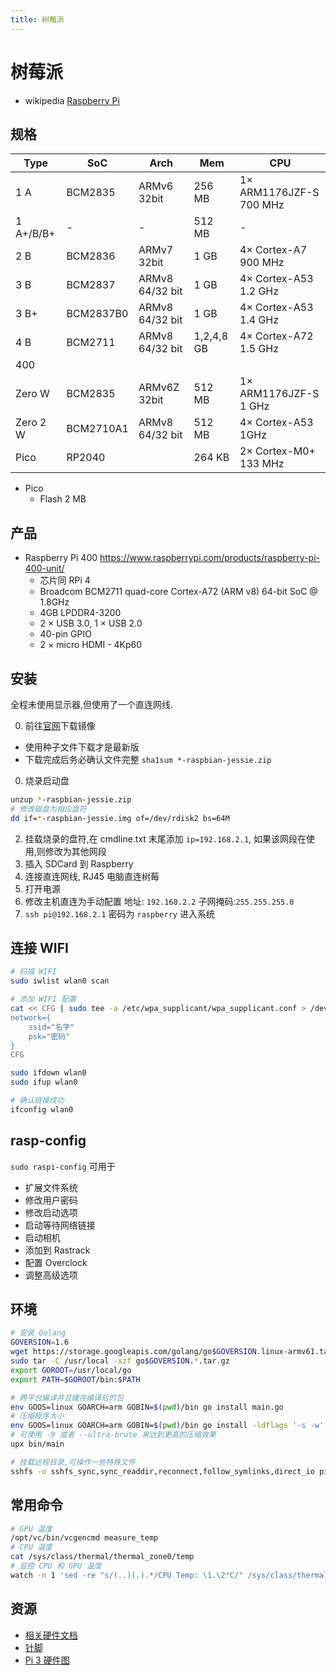 ```yaml
---
title: 树莓派
---
```


# 树莓派

- wikipedia [Raspberry Pi](https://en.wikipedia.org/wiki/Raspberry_Pi)

## 规格

| Type      | SoC       | Arch            | Mem        | CPU                     |
| --------- | --------- | --------------- | ---------- | ----------------------- |
| 1 A       | BCM2835   | ARMv6 32bit     | 256 MB     | 1× ARM1176JZF-S 700 MHz |
| 1 A+/B/B+ | -         | -               | 512 MB     | -                       |
| 2 B       | BCM2836   | ARMv7 32bit     | 1 GB       | 4× Cortex-A7 900 MHz    |
| 3 B       | BCM2837   | ARMv8 64/32 bit | 1 GB       | 4× Cortex-A53 1.2 GHz   |
| 3 B+      | BCM2837B0 | ARMv8 64/32 bit | 1 GB       | 4× Cortex-A53 1.4 GHz   |
| 4 B       | BCM2711   | ARMv8 64/32 bit | 1,2,4,8 GB | 4× Cortex-A72 1.5 GHz   |
| 400       |
| Zero W    | BCM2835   | ARMv6Z 32bit    | 512 MB     | 1× ARM1176JZF-S 1 GHz   |
| Zero 2 W  | BCM2710A1 | ARMv8 64/32 bit | 512 MB     | 4× Cortex-A53 1GHz      |
| Pico      | RP2040    |                 | 264 KB     | 2× Cortex-M0+ 133 MHz   |

- Pico
  - Flash 2 MB

## 产品

- Raspberry Pi 400
  https://www.raspberrypi.com/products/raspberry-pi-400-unit/
  - 芯片同 RPi 4
  - Broadcom BCM2711 quad-core Cortex-A72 (ARM v8) 64-bit SoC @ 1.8GHz
  - 4GB LPDDR4-3200
  - 2 × USB 3.0, 1 × USB 2.0
  - 40-pin GPIO
  - 2 × micro HDMI - 4Kp60

## 安装

全程未使用显示器,但使用了一个直连网线.

0. 前往[官网](https://www.raspberrypi.org/downloads/raspbian/)下载镜像

- 使用种子文件下载才是最新版
- 下载完成后务必确认文件完整 `sha1sum *-raspbian-jessie.zip`

0. 烧录启动盘

```bash
unzup *-raspbian-jessie.zip
# 修改磁盘为相应盘符
dd if=*-raspbian-jessie.img of=/dev/rdisk2 bs=64M
```

2. 挂载烧录的盘符,在 cmdline.txt 末尾添加 `ip=192.168.2.1`, 如果该网段在使用,则修改为其他网段
3. 插入 SDCard 到 Raspberry
4. 连接直连网线, RJ45 电脑直连树莓
5. 打开电源
6. 修改主机直连为手动配置
   地址: `192.168.2.2` 子网掩码:`255.255.255.0`
7. `ssh pi@192.168.2.1` 密码为 `raspberry` 进入系统

## 连接 WIFI

```bash
# 扫描 WIFI
sudo iwlist wlan0 scan

# 添加 WIFI 配置
cat << CFG | sudo tee -a /etc/wpa_supplicant/wpa_supplicant.conf > /dev/null
network={
    ssid="名字"
    psk="密码"
}
CFG

sudo ifdown wlan0
sudo ifup wlan0

# 确认链接成功
ifconfig wlan0
```

## rasp-config

`sudo raspi-config` 可用于

- 扩展文件系统
- 修改用户密码
- 修改启动选项
- 启动等待网络链接
- 启动相机
- 添加到 Rastrack
- 配置 Overclock
- 调整高级选项

## 环境

```bash
# 安装 Golang
GOVERSION=1.6
wget https://storage.googleapis.com/golang/go$GOVERSION.linux-armv61.tar.gz
sudo tar -C /usr/local -xzf go$GOVERSION.*.tar.gz
export GOROOT=/usr/local/go
export PATH=$GOROOT/bin:$PATH

# 跨平台编译并且缓存编译后的包
env GOOS=linux GOARCH=arm GOBIN=$(pwd)/bin go install main.go
# 压缩程序大小
env GOOS=linux GOARCH=arm GOBIN=$(pwd)/bin go install -ldflags '-s -w' main.go
# 可使用 -9 或者 --ultra-brute 来达到更高的压缩效果
upx bin/main

# 挂载远程目录,可操作一些特殊文件
sshfs -o sshfs_sync,sync_readdir,reconnect,follow_symlinks,direct_io pi:/ pi
```

## 常用命令

```bash
# GPU 温度
/opt/vc/bin/vcgencmd measure_temp
# CPU 温度
cat /sys/class/thermal/thermal_zone0/temp
# 监控 CPU 和 GPU 温度
watch -n 1 'sed -re "s/(..)(.).*/CPU Temp: \1.\2°C/" /sys/class/thermal/thermal_zone0/temp;vcgencmd measure_temp | sed -re "s/temp=([[:digit:]]+.[[:digit:]]+).*/GPU Temp: \1°C/"'
```

## 资源

- [相关硬件文档](https://www.raspberrypi.org/documentation/hardware/raspberrypi/)
- [针脚](http://pinout.xyz/)
- [Pi 3 硬件图](https://www.element14.com/community/docs/DOC-73950/l/raspberry-pi-3-model-b-gpio-40-pin-block-pinout)
